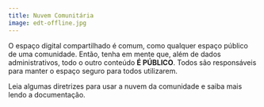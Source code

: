 ```yaml
---
title: Nuvem Comunitária
image: edt-offline.jpg
---
```


O espaço digital compartilhado é comum, como qualquer espaço público de uma comunidade. Então, tenha em mente que, além de dados administrativos, todo o outro conteúdo **É PÚBLICO**. Todos são responsáveis para manter o espaço seguro para todos utilizarem.

Leia algumas diretrizes para usar a nuvem da comunidade e saiba mais lendo a documentação.

<app-button :color="true" target="_self" link="/guide-lines" text="Read guide-lines"></app-button>

<app-button localurl=":8086/all/https://docs.earthdefenderstoolkit.com/device-usage/bundled-applications/file-management/storing-locally" text="Leia documentação"></app-button>

